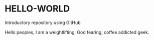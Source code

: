 # HELLO-WORLD
Introductory repository using GitHub

Hello peoples, I am a weightlifting, God fearing, coffee addicted geek. 

